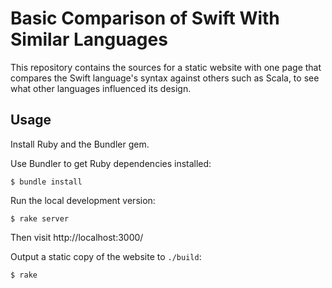 # Basic Comparison of Swift With Similar Languages

This repository contains the sources for a static website with one page that
compares the Swift language's syntax against others such as Scala, to
see what other languages influenced its design.

## Usage

Install Ruby and the Bundler gem.

Use Bundler to get Ruby dependencies installed:

```
$ bundle install
```

Run the local development version:

```
$ rake server
```

Then visit http://localhost:3000/

Output a static copy of the website to `./build`:

```
$ rake
```
